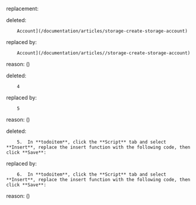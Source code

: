 replacement:

deleted:

		Account](/documentation/articles/storage-create-storage-account)

replaced by:

		Account](/documentation/articles//storage-create-storage-account)

reason: ()

deleted:

		4

replaced by:

		5

reason: ()

deleted:

		5.  In **todoitem**, click the **Script** tab and select **Insert**, replace the insert function with the following code, then click **Save**:

replaced by:

		6.  In **todoitem**, click the **Script** tab and select **Insert**, replace the insert function with the following code, then click **Save**:

reason: ()

